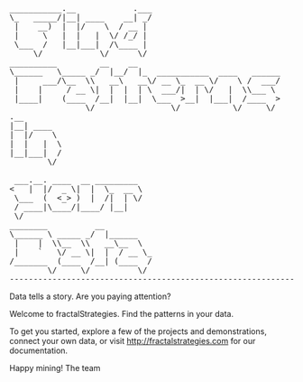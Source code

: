 <pre>
___________.__            .___                           
\_   _____/|__| ____    __| _/                           
 |    __)  |  |/    \  / __ |                            
 |     \   |  |   |  \/ /_/ |                            
 \___  /   |__|___|  /\____ |                            
     \/            \/      \/                            
__________         __    __                              
\______   \_____ _/  |__/  |_  ___________  ____   ______
 |     ___/\__  \\   __\   __\/ __ \_  __ \/    \ /  ___/
 |    |     / __ \|  |  |  | \  ___/|  | \/   |  \\___ \ 
 |____|    (____  /__|  |__|  \___  >__|  |___|  /____  >
                \/                \/           \/     \/ 
.__                                                      
|__| ____                                                
|  |/    \                                               
|  |   |  \                                              
|__|___|  /                                              
        \/                                               
                                                         
 ___.__. ____  __ _________                              
<   |  |/  _ \|  |  \_  __ \                             
 \___  (  <_> )  |  /|  | \/                             
 / ____|\____/|____/ |__|                                
 \/                                                      
________          __                                     
\______ \ _____ _/  |______                              
 |    |  \\__  \\   __\__  \                             
 |    `   \/ __ \|  |  / __ \_                           
/_______  (____  /__| (____  /                           
        \/     \/          \/
----------------------------------------------------------------- 
</pre>

Data tells a story. Are you paying attention?

Welcome to fractalStrategies. Find the patterns in your data.

To get you started, explore a few of the projects and demonstrations, 
connect your own data,
or visit http://fractalstrategies.com for our documentation.

Happy mining!
The <fractalStrategies> team